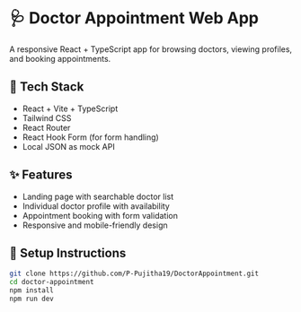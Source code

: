 # 🩺 Doctor Appointment Web App

A responsive React + TypeScript app for browsing doctors, viewing profiles, and booking appointments.

## 🔧 Tech Stack

- React + Vite + TypeScript
- Tailwind CSS
- React Router
- React Hook Form (for form handling)
- Local JSON as mock API

## ✨ Features

- Landing page with searchable doctor list
- Individual doctor profile with availability
- Appointment booking with form validation
- Responsive and mobile-friendly design

## 🚀 Setup Instructions

```bash
git clone https://github.com/P-Pujitha19/DoctorAppointment.git
cd doctor-appointment
npm install
npm run dev
